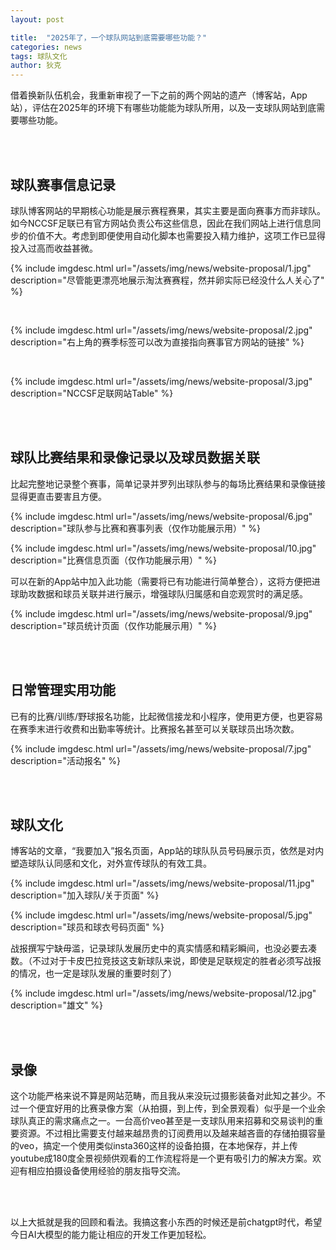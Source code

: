 ```yaml
---
layout: post

title:  "2025年了，一个球队网站到底需要哪些功能？"
categories: news
tags: 球队文化
author: 狄克
---
```


借着换新队伍机会，我重新审视了一下之前的两个网站的遗产（博客站，App站），评估在2025年的环境下有哪些功能能为球队所用，以及一支球队网站到底需要哪些功能。

<br>
<br>

## 球队赛事信息记录

球队博客网站的早期核心功能是展示赛程赛果，其实主要是面向赛事方而非球队。如今NCCSF足联已有官方网站负责公布这些信息，因此在我们网站上进行信息同步的价值不大。考虑到即便使用自动化脚本也需要投入精力维护，这项工作已显得投入过高而收益甚微。

{% include imgdesc.html url="/assets/img/news/website-proposal/1.jpg" description="尽管能更漂亮地展示淘汰赛赛程，然并卵实际已经没什么人关心了" %}

<br>

{% include imgdesc.html url="/assets/img/news/website-proposal/2.jpg" description="右上角的赛季标签可以改为直接指向赛事官方网站的链接" %}

<br>

{% include imgdesc.html url="/assets/img/news/website-proposal/3.jpg" description="NCCSF足联网站Table" %}
<br>

<br>
<br>

## 球队比赛结果和录像记录以及球员数据关联


比起完整地记录整个赛事，简单记录并罗列出球队参与的每场比赛结果和录像链接显得更直击要害且方便。

{% include imgdesc.html url="/assets/img/news/website-proposal/6.jpg" description="球队参与比赛和赛事列表（仅作功能展示用）" %}
<br>

{% include imgdesc.html url="/assets/img/news/website-proposal/10.jpg" description="比赛信息页面（仅作功能展示用）" %}
<br>

可以在新的App站中加入此功能（需要将已有功能进行简单整合），这将方便把进球助攻数据和球员关联并进行展示，增强球队归属感和自恋观赏时的满足感。

{% include imgdesc.html url="/assets/img/news/website-proposal/9.jpg" description="球员统计页面（仅作功能展示用）" %}
<br>


<br>
<br>

## 日常管理实用功能

已有的比赛/训练/野球报名功能，比起微信接龙和小程序，使用更方便，也更容易在赛季末进行收费和出勤率等统计。比赛报名甚至可以关联球员出场次数。

{% include imgdesc.html url="/assets/img/news/website-proposal/7.jpg" description="活动报名" %}
<br>


<br>
<br>

## 球队文化

博客站的文章，“我要加入”报名页面，App站的球队队员号码展示页，依然是对内塑造球队认同感和文化，对外宣传球队的有效工具。

{% include imgdesc.html url="/assets/img/news/website-proposal/11.jpg" description="加入球队/关于页面" %}
<br>

{% include imgdesc.html url="/assets/img/news/website-proposal/5.jpg" description="球员和球衣号码页面" %}
<br>

战报撰写宁缺毋滥，记录球队发展历史中的真实情感和精彩瞬间，也没必要去凑数。（不过对于卡皮巴拉竞技这支新球队来说，即使是足联规定的胜者必须写战报的情况，也一定是球队发展的重要时刻了）

{% include imgdesc.html url="/assets/img/news/website-proposal/12.jpg" description="雄文" %}
<br>



<br>
<br>

## 录像

这个功能严格来说不算是网站范畴，而且我从来没玩过摄影装备对此知之甚少。不过一个便宜好用的比赛录像方案（从拍摄，到上传，到全景观看）似乎是一个业余球队真正的需求痛点之一。一台高价veo甚至是一支球队用来招募和交易谈判的重要资源。不过相比需要支付越来越昂贵的订阅费用以及越来越吝啬的存储拍摄容量的veo，搞定一个使用类似insta360这样的设备拍摄，在本地保存，并上传youtube成180度全景视频供观看的工作流程将是一个更有吸引力的解决方案。欢迎有相应拍摄设备使用经验的朋友指导交流。

<br>
<br>

以上大抵就是我的回顾和看法。我搞这套小东西的时候还是前chatgpt时代，希望今日AI大模型的能力能让相应的开发工作更加轻松。

